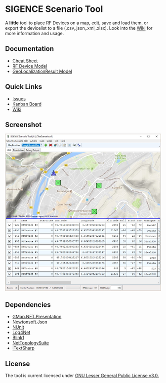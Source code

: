 # SIGENCE Scenario Tool

A **little** tool to place RF Devices on a map, edit, save and load them, or export the devicelist to a file (.csv,.json,.xml,.xlsx). Look into the [Wiki](https://github.com/ObiWanLansi/SIGENCE-Scenario-Tool/wiki) for more information and usage.

## Documentation

- [Cheat Sheet](https://github.com/ObiWanLansi/SIGENCE-Scenario-Tool/blob/master/Documentation/Generated/CheatSheet.pdf)
- [RF Device Model](https://github.com/ObiWanLansi/SIGENCE-Scenario-Tool/blob/master/SIGENCEScenarioTool.MainApp/Src/Models/RFDevice/RFDevice.Properties.md)
- [GeoLocalizationResult Model](https://github.com/ObiWanLansi/SIGENCE-Scenario-Tool/blob/master/SIGENCEScenarioTool.MainApp/Src/Models/GeoLocalizationResult/GeoLocalizationResult.Properties.md)


## Quick Links

- [Issues](https://github.com/ObiWanLansi/SIGENCE-Scenario-Tool/issues/)
- [Kanban Board](https://github.com/ObiWanLansi/SIGENCE-Scenario-Tool/projects/1/)
- [Wiki](https://github.com/ObiWanLansi/SIGENCE-Scenario-Tool/wiki/)


## Screenshot

![Sorry, but here should be a Screenshot :-(](Screenshots/MainApplication.jpg  "Screenshot from the MainWindow.")


## Dependencies

- [GMap.NET.Presentation](https://www.nuget.org/packages/GMap.NET.Presentation/)
- [Newtonsoft.Json](https://www.nuget.org/packages/Newtonsoft.Json/)
- [NUnit](https://www.nuget.org/packages/NUnit/)
- [Log4Net](https://www.nuget.org/packages/log4net/)
- [Blink1](https://www.nuget.org/packages/Blink1.ObiWanLansi/)
- [NetTopologySuite](https://www.nuget.org/packages/NetTopologySuite/)
- [iTextSharp](https://www.nuget.org/packages/iTextSharp/)


## License

The tool is current licensed under [GNU Lesser General Public License v3.0.](https://github.com/ObiWanLansi/SIGENCE-Scenario-Tool/blob/master/LICENSE)
